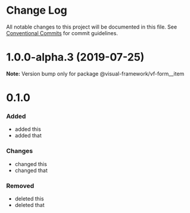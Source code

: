 # Change Log

All notable changes to this project will be documented in this file.
See [Conventional Commits](https://conventionalcommits.org) for commit guidelines.

# 1.0.0-alpha.3 (2019-07-25)

**Note:** Version bump only for package @visual-framework/vf-form__item













































































































































# 0.1.0

### Added
- added this
- added that

### Changes

- changed this
- changed that

### Removed

- deleted this
- deleted that
